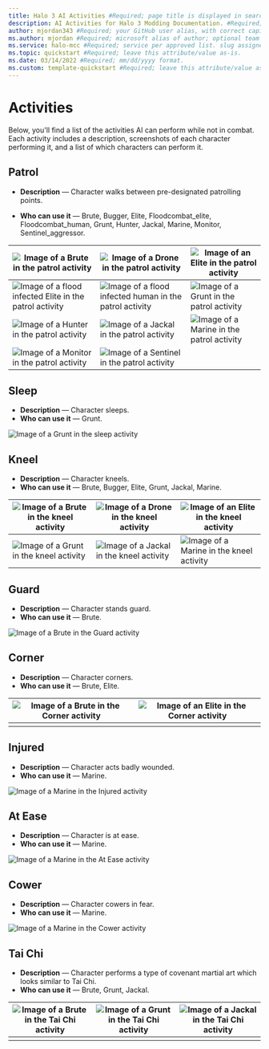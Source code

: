 ```yaml
---
title: Halo 3 AI Activities #Required; page title is displayed in search results. Include the brand.
description: AI Activities for Halo 3 Modding Documentation. #Required; article description that is displayed in search results. 
author: mjordan343 #Required; your GitHub user alias, with correct capitalization.
ms.author: mjordan #Required; microsoft alias of author; optional team alias.
ms.service: halo-mcc #Required; service per approved list. slug assigned by ACOM.
ms.topic: quickstart #Required; leave this attribute/value as-is.
ms.date: 03/14/2022 #Required; mm/dd/yyyy format.
ms.custom: template-quickstart #Required; leave this attribute/value as-is.
---
```


# Activities

Below, you'll find a list of the activities AI can perform while not in combat. Each activity includes a description, screenshots of each character performing it, and a list of which characters can perform it.

## **Patrol**

- **Description** — Character walks between pre-designated patrolling points.

- **Who can use it** — Brute, Bugger, Elite, Floodcombat_elite, Floodcombat_human, Grunt, Hunter, Jackal, Marine, Monitor, Sentinel_aggressor.

|![Image of a Brute in the patrol activity](./media/H3_AI_BrutePatrol.png)|![Image of a Drone in the patrol activity](./media/H3_AI_BuggerPatrol.png)|![Image of an Elite in the patrol activity](./media/H3_AI_ElitePatrol.png)|
|---|---|---|
|![Image of a flood infected Elite in the patrol activity](./media/H3_AI_FloodElitePatrol.png)|![Image of a flood infected human in the patrol activity](./media/H3_AI_FloodHumanPatrol.png)|![Image of a Grunt in the patrol activity](./media/H3_AI_GruntPatrol.png)|
|![Image of a Hunter in the patrol activity](./media/H3_AI_HunterPatrol.png)|![Image of a Jackal in the patrol activity](./media/H3_AI_JackalPatrol.png)|![Image of a Marine in the patrol activity](./media/H3_AI_MarinePatrol.png)|
|![Image of a Monitor in the patrol activity](./media/H3_AI_MonitorPatrol.png)|![Image of a Sentinel in the patrol activity](./media/H3_AI_SentinelPatrol.png)||

## **Sleep**

- **Description** — Character sleeps.
- **Who can use it** — Grunt.

![Image of a Grunt in the sleep activity](./media/H3_AI_GruntSleep.png)

## **Kneel**

- **Description** — Character kneels.
- **Who can use it** — Brute, Bugger, Elite, Grunt, Jackal, Marine.

|![Image of a Brute in the kneel activity](./media/H3_AI_BruteKneel.png)|![Image of a Drone in the kneel activity](./media/H3_AI_BuggerKneel.png)|![Image of an Elite in the kneel activity](./media/H3_AI_EliteKneel.png)|
|---|---|---|
|![Image of a Grunt in the kneel activity](./media/H3_AI_GruntKneel.png)|![Image of a Jackal in the kneel activity](./media/H3_AI_JackalKneel.png)|![Image of a Marine in the kneel activity](./media/H3_AI_MarineKneel.png)|

## **Guard**

- **Description** — Character stands guard.
- **Who can use it** — Brute.

![Image of a Brute in the Guard activity](./media/H3_AI_BruteGuard.png)

## **Corner**

- **Description** — Character corners.
- **Who can use it** — Brute, Elite.

|![Image of a Brute in the Corner activity](./media/H3_AI_BruteCorner.png)|![Image of an Elite in the Corner activity](./media/H3_AI_EliteCorner.png)|
|--|--|
|||

## **Injured**

- **Description** — Character acts badly wounded.
- **Who can use it** — Marine.

![Image of a Marine in the Injured activity](./media/H3_AI_MarineInjured.png)

## **At Ease**

- **Description** — Character is at ease.
- **Who can use it** — Marine.

![Image of a Marine in the At Ease activity](./media/H3_AI_MarineAtEase.png)

## **Cower**

- **Description** — Character cowers in fear.
- **Who can use it** — Marine.

![Image of a Marine in the Cower activity](./media/H3_AI_MarineCower.png)

## **Tai Chi**

- **Description** — Character performs a type of covenant martial art which looks similar to Tai Chi.
- **Who can use it** — Brute, Grunt, Jackal.

|![Image of a Brute in the Tai Chi activity](./media/H3_AI_BruteTaiChi.png)|![Image of a Grunt in the Tai Chi activity](./media/H3_AI_GruntTaiChi.png)|![Image of a Jackal in the Tai Chi activity](./media/H3_AI_JackalTaiChi.png)|
|--|--|--|
|||

